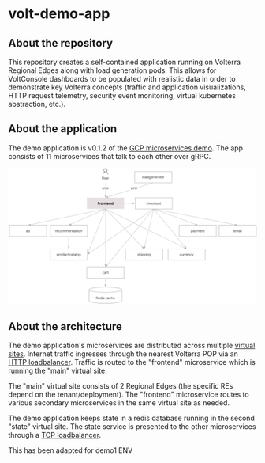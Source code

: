 # volt-demo-app

## About the repository

This repository creates a self-contained application running on Volterra Regional Edges
along with load generation pods. This allows for VoltConsole dashboards to be populated with 
realistic data in order to demonstrate key Volterra concepts (traffic and application visualizations, 
HTTP request telemetry, security event monitoring, virtual kubernetes abstraction, etc.).

## About the application

The demo application is v0.1.2 of the [GCP microservices demo](https://github.com/GoogleCloudPlatform/microservices-demo).
The app consists of 11 microservices that talk to each other over gRPC.

![demo arch](https://github.com/GoogleCloudPlatform/microservices-demo/blob/master/docs/img/architecture-diagram.png)

## About the architecture

The demo application's microservices are distributed across multiple [virtual sites](https://www.volterra.io/docs/ves-concepts/volterra-site#virtual-site).
Internet traffic ingresses through the nearest Volterra POP via an [HTTP loadbalancer](https://www.volterra.io/docs/how-to/app-networking/http-load-balancer). 
Traffic is routed to the "frontend" microservice which is running the "main" virtual site.


The "main" virtual site consists of 2 Regional Edges (the specific REs depend on the tenant/deployment). 
The "frontend" microservice routes to various secondary microservices in the same virtual site as needed.


The demo application keeps state in a redis database running in the second "state" virtual site.
The state service is presented to the other microservices through a [TCP loadbalancer](https://www.volterra.io/docs/how-to/app-networking/tcp-load-balancer).

This has been adapted for demo1 ENV